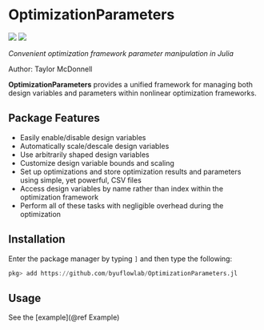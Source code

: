 # OptimizationParameters

[![](https://img.shields.io/badge/docs-dev-blue.svg)](https://flow.byu.edu/OptimizationParameters.jl)
![](https://github.com/byuflowlab/OptimizationParameters.jl/workflows/Run%20tests/badge.svg)

*Convenient optimization framework parameter manipulation in Julia*

Author: Taylor McDonnell

**OptimizationParameters** provides a unified framework for managing both design variables and parameters within nonlinear optimization frameworks.

## Package Features
- Easily enable/disable design variables
- Automatically scale/descale design variables
- Use arbitrarily shaped design variables
- Customize design variable bounds and scaling
- Set up optimizations and store optimization results and parameters using simple, yet powerful, CSV files
- Access design variables by name rather than index within the optimization framework
- Perform all of these tasks with negligible overhead during the optimization

## Installation

Enter the package manager by typing `]` and then type the following:

```julia
pkg> add https://github.com/byuflowlab/OptimizationParameters.jl
```

## Usage

See the [example](@ref Example)

